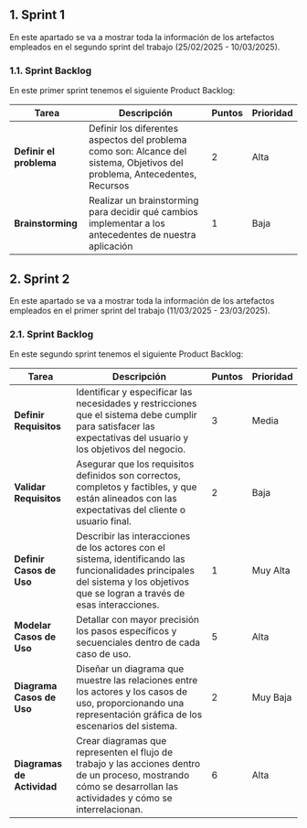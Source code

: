 ## 1. Sprint 1  

En este apartado se va a mostrar toda la información de los artefactos empleados en el segundo sprint del trabajo (25/02/2025 - 10/03/2025).  

### 1.1. Sprint Backlog  

En este primer sprint tenemos el siguiente Product Backlog:  

| Tarea             | Descripción | Puntos | Prioridad |
|------------------|------------|--------|-----------|
| **Definir el problema** | Definir los diferentes aspectos del problema como son: Alcance del sistema, Objetivos del problema, Antecedentes, Recursos | 2 | Alta |
| **Brainstorming** | Realizar un brainstorming para decidir qué cambios implementar a los antecedentes de nuestra aplicación | 1 | Baja |

## 2. Sprint 2  

En este apartado se va a mostrar toda la información de los artefactos empleados en el primer sprint del trabajo (11/03/2025 - 23/03/2025).  

### 2.1. Sprint Backlog  

En este segundo sprint tenemos el siguiente Product Backlog:  

| Tarea                 | Descripción | Puntos | Prioridad |
|----------------------|------------|--------|-----------|
| **Definir Requisitos** | Identificar y especificar las necesidades y restricciones que el sistema debe cumplir para satisfacer las expectativas del usuario y los objetivos del negocio. | 3 | Media |
| **Validar Requisitos** | Asegurar que los requisitos definidos son correctos, completos y factibles, y que están alineados con las expectativas del cliente o usuario final. | 2 | Baja |
| **Definir Casos de Uso** | Describir las interacciones de los actores con el sistema, identificando las funcionalidades principales del sistema y los objetivos que se logran a través de esas interacciones. | 1 | Muy Alta |
| **Modelar Casos de Uso** | Detallar con mayor precisión los pasos específicos y secuenciales dentro de cada caso de uso. | 5 | Alta |
| **Diagrama Casos de Uso** | Diseñar un diagrama que muestre las relaciones entre los actores y los casos de uso, proporcionando una representación gráfica de los escenarios del sistema. | 2 | Muy Baja |
| **Diagramas de Actividad** | Crear diagramas que representen el flujo de trabajo y las acciones dentro de un proceso, mostrando cómo se desarrollan las actividades y cómo se interrelacionan. | 6 | Alta |
